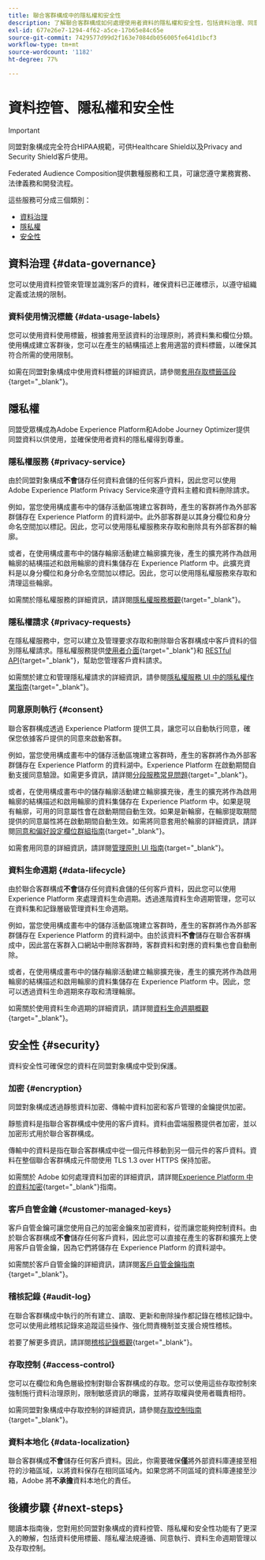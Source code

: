 ```yaml
---
title: 聯合客群構成中的隱私權和安全性
description: 了解聯合客群構成如何處理使用者資料的隱私權和安全性，包括資料治理、同意執行、存取控制、資料加密和隱私權合規性等功能。
exl-id: 677e26e7-1294-4f62-a5ce-17b65e84c65e
source-git-commit: 7429577d99d2f163e7084db056005fe641d1bcf3
workflow-type: tm+mt
source-wordcount: '1182'
ht-degree: 77%

---
```


# 資料控管、隱私權和安全性

>[!IMPORTANT]
>
>同盟對象構成完全符合HIPAA規範，可供Healthcare Shield以及Privacy and Security Shield客戶使用。

Federated Audience Composition提供數種服務和工具，可讓您遵守業務實務、法律義務和開發流程。

這些服務可分成三個類別：

- [資料治理](#data-governance)
- [隱私權](#privacy)
- [安全性](#security)

## 資料治理 {#data-governance}

您可以使用資料控管來管理並識別客戶的資料，確保資料已正確標示，以遵守組織定義或法規的限制。

### 資料使用情況標籤 {#data-usage-labels}

您可以使用資料使用標籤，根據套用至該資料的治理原則，將資料集和欄位分類。 使用構成建立客群後，您可以在產生的結構描述上套用適當的資料標籤，以確保其符合所需的使用限制。

如需在同盟對象構成中使用資料標籤的詳細資訊，請參閱[套用存取標籤區段](../compositions/gs-compositions.md#access-labels){target="_blank"}。

## 隱私權

同盟受眾構成為Adobe Experience Platform和Adobe Journey Optimizer提供同盟資料以供使用，並確保使用者資料的隱私權得到尊重。

### 隱私權服務 {#privacy-service}

由於同盟對象構成&#x200B;**不會**&#x200B;儲存任何資料倉儲的任何客戶資料，因此您可以使用Adobe Experience Platform Privacy Service來遵守資料主體和資料刪除請求。

例如，當您使用構成畫布中的儲存活動區塊建立客群時，產生的客群將作為外部客群儲存在 Experience Platform 的資料湖中。此外部客群是以其身分欄位和身分命名空間加以標記。因此，您可以使用隱私權服務來存取和刪除具有外部客群的輪廓。

或者，在使用構成畫布中的儲存輪廓活動建立輪廓擴充後，產生的擴充將作為啟用輪廓的結構描述和啟用輪廓的資料集儲存在 Experience Platform 中。此擴充資料是以身分欄位和身分命名空間加以標記。因此，您可以使用隱私權服務來存取和清理這些輪廓。

如需關於隱私權服務的詳細資訊，請詳閱[隱私權服務概觀](https://experienceleague.adobe.com/zh-hant/docs/experience-platform/privacy/home){target="_blank"}。

### 隱私權請求 {#privacy-requests}

在隱私權服務中，您可以建立及管理要求存取和刪除聯合客群構成中客戶資料的個別隱私權請求。隱私權服務提供[使用者介面](https://experienceleague.adobe.com/docs/experience-platform/privacy/ui/user-guide.html?lang=zh-Hant){target="_blank"}和 [RESTful API](https://experienceleague.adobe.com/zh-hant/docs/experience-platform/privacy/api/overview){target="_blank"}，幫助您管理客戶資料請求。

如需關於建立和管理隱私權請求的詳細資訊，請參閱[隱私權服務 UI 中的隱私權作業指南](https://experienceleague.adobe.com/zh-hant/docs/experience-platform/privacy/ui/user-guide){target="_blank"}。

### 同意原則執行 {#consent}

聯合客群構成透過 Experience Platform 提供工具，讓您可以自動執行同意，確保您依據客戶提供的同意來啟動客群。

例如，當您使用構成畫布中的儲存活動區塊建立客群時，產生的客群將作為外部客群儲存在 Experience Platform 的資料湖中。Experience Platform 在啟動期間自動支援同意驗證。如需更多資訊，請詳閱[分段服務常見問題](https://experienceleague.adobe.com/zh-hant/docs/experience-platform/segmentation/faq#consent){target="_blank"}。

或者，在使用構成畫布中的儲存輪廓活動建立輪廓擴充後，產生的擴充將作為啟用輪廓的結構描述和啟用輪廓的資料集儲存在 Experience Platform 中。如果是現有輪廓，可用的同意屬性會在啟動期間自動生效。如果是新輪廓，在輪廓提取期間提供的同意屬性將在啟動期間自動生效。如需將同意套用於輪廓的詳細資訊，請詳閱[同意和偏好設定欄位群組指南](https://experienceleague.adobe.com/zh-hant/docs/experience-platform/xdm/field-groups/profile/consents){target="_blank"}。

如需套用同意的詳細資訊，請詳閱[管理原則 UI 指南](https://experienceleague.adobe.com/zh-hant/docs/experience-platform/data-governance/policies/user-guide#consent-policy){target="_blank"}。

### 資料生命週期 {#data-lifecycle}

由於聯合客群構成&#x200B;**不會**&#x200B;儲存任何資料倉儲的任何客戶資料，因此您可以使用 Experience Platform 來處理資料生命週期。透過進階資料生命週期管理，您可以在資料集和記錄層級管理資料生命週期。

例如，當您使用構成畫布中的儲存活動區塊建立客群時，產生的客群將作為外部客群儲存在 Experience Platform 的資料湖中。由於該資料&#x200B;**不會**&#x200B;儲存在聯合客群構成中，因此當在客群入口網站中刪除客群時，客群資料和對應的資料集也會自動刪除。

或者，在使用構成畫布中的儲存輪廓活動建立輪廓擴充後，產生的擴充將作為啟用輪廓的結構描述和啟用輪廓的資料集儲存在 Experience Platform 中。因此，您可以透過資料生命週期來存取和清理輪廓。

如需關於使用資料生命週期的詳細資訊，請詳閱[資料生命週期概觀](https://experienceleague.adobe.com/zh-hant/docs/experience-platform/data-lifecycle/home){target="_blank"}。

## 安全性 {#security}

資料安全性可確保您的資料在同盟對象構成中受到保護。

### 加密 {#encryption}

同盟對象構成透過靜態資料加密、傳輸中資料加密和客戶管理的金鑰提供加密。

靜態資料是指聯合客群構成中使用的客戶資料。資料由雲端服務提供者加密，並以加密形式用於聯合客群構成。

傳輸中的資料是指在聯合客群構成中從一個元件移動到另一個元件的客戶資料。資料在整個聯合客群構成元件間使用 TLS 1.3 over HTTPS 保持加密。

如需關於 Adobe 如何處理資料加密的詳細資訊，請詳閱[Experience Platform 中的資料加密](https://experienceleague.adobe.com/zh-hant/docs/experience-platform/landing/governance-privacy-security/encryption){target="_blank"}指南。

### 客戶自管金鑰 {#customer-managed-keys}

客戶自管金鑰可讓您使用自己的加密金鑰來加密資料，從而讓您能夠控制資料。由於聯合客群構成&#x200B;**不會**&#x200B;儲存任何客戶資料，因此您可以直接在產生的客群和擴充上使用客戶自管金鑰，因為它們將儲存在 Experience Platform 的資料湖中。

如需關於客戶自管金鑰的詳細資訊，請詳閱[客戶自管金鑰指南](https://experienceleague.adobe.com/zh-hant/docs/experience-platform/landing/governance-privacy-security/customer-managed-keys/overview){target="_blank"}。

### 稽核記錄 {#audit-log}

在聯合客群構成中執行的所有建立、讀取、更新和刪除操作都記錄在稽核記錄中。您可以使用此稽核記錄來追蹤這些操作、強化問責機制並支援合規性稽核。

若要了解更多資訊，請詳閱[稽核記錄概觀](/help/admin/audit-trail.md){target="_blank"}。

### 存取控制 {#access-control}

您可以在欄位和角色層級控制對聯合客群構成的存取。您可以使用這些存取控制來強制施行資料治理原則，限制敏感資訊的曝露，並將存取權與使用者職責相符。

如需同盟對象構成中存取控制的詳細資訊，請參閱[存取控制指南](/help/governance-privacy-security/access-control.md){target="_blank"}。

### 資料本地化 {#data-localization}

聯合客群構成&#x200B;**不會**&#x200B;儲存任何客戶資料。因此，你需要確保&#x200B;**僅**&#x200B;將外部資料庫連接至相符的沙箱區域，以將資料保存在相同區域內。如果您將不同區域的資料庫連接至沙箱，Adobe 將&#x200B;**不承擔**&#x200B;資料本地化的責任。

## 後續步驟 {#next-steps}

閱讀本指南後，您對用於同盟對象構成的資料控管、隱私權和安全性功能有了更深入的瞭解，包括資料使用標籤、隱私權法規遵循、同意執行、資料生命週期管理以及存取控制。
